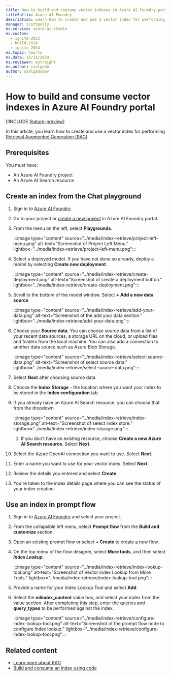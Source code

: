 ```yaml
---
title: How to build and consume vector indexes in Azure AI Foundry portal
titleSuffix: Azure AI Foundry
description: Learn how to create and use a vector index for performing Retrieval Augmented Generation (RAG).
manager: scottpolly
ms.service: azure-ai-studio
ms.custom:
  - ignite-2023
  - build-2024
  - ignite-2024
ms.topic: how-to
ms.date: 12/11/2024
ms.reviewer: estraight
ms.author: ssalgado
author: ssalgadodev
---
```


# How to build and consume vector indexes in Azure AI Foundry portal

[!INCLUDE [feature-preview](../includes/feature-preview.md)]

In this article, you learn how to create and use a vector index for performing [Retrieval Augmented Generation (RAG)](../concepts/retrieval-augmented-generation.md).

## Prerequisites

You must have:
- An Azure AI Foundry project
- An Azure AI Search resource

## Create an index from the Chat playground

1. Sign in to [Azure AI Foundry](https://ai.azure.com).
1. Go to your project or [create a new project](../how-to/create-projects.md) in Azure AI Foundry portal.
1. From the menu on the left, select **Playgrounds**.


    :::image type="content" source="../media/index-retrieve/project-left-menu.png" alt-text="Screenshot of Project Left Menu." lightbox="../media/index-retrieve/project-left-menu.png":::

1. Select a deployed model. If you have not done so already, deploy a model by selecting **Create new deployment**.

   :::image type="content" source="../media/index-retrieve/create-deployment.png" alt-text="Screenshot of create a deployment button." lightbox="../media/index-retrieve/create-deployment.png":::
   
1. Scroll to the bottom of the model window. Select **+ Add a new data source**

   :::image type="content" source="../media/index-retrieve/add-your-data.png" alt-text="Screenshot of the add your data section." lightbox="../media/index-retrieve/add-your-data.png":::
   
1. Choose your **Source data**. You can choose source data from a list of your recent data sources, a storage URL on the cloud, or upload files and folders from the local machine. You can also add a connection to another data source such as Azure Blob Storage.

    :::image type="content" source="../media/index-retrieve/select-source-data.png" alt-text="Screenshot of select source data." lightbox="../media/index-retrieve/select-source-data.png":::

1. Select **Next** after choosing source data
1. Choose the **Index Storage** - the location where you want your index to be stored in the **Index configuration** tab. 
1. If you already have an Azure AI Search resource, you can choose that from the dropdown.

    :::image type="content" source="../media/index-retrieve/index-storage.png" alt-text="Screenshot of select index store." lightbox="../media/index-retrieve/index-storage.png":::

    1. If you don't have an existing resource, choose **Create a new Azure AI Search resource**. Select **Next**.
  
1. Select the Azure OpenAI connection you want to use. Select **Next**.
    
1. Enter a name you want to use for your vector index. Select **Next**.
1. Review the details you entered and select **Create**
1. You're taken to the index details page where you can see the status of your index creation.


## Use an index in prompt flow

1. Sign in to [Azure AI Foundry](https://ai.azure.com) and select your project. 
1. From the collapsible left menu, select **Prompt flow** from the **Build and customize** section.
1. Open an existing prompt flow or select **+ Create** to create a new flow.
1. On the top menu of the flow designer, select **More tools**, and then select ***Index Lookup***.

    :::image type="content" source="../media/index-retrieve/index-lookup-tool.png" alt-text="Screenshot of Vector index Lookup from More Tools." lightbox="../media/index-retrieve/index-lookup-tool.png":::

1. Provide a name for your Index Lookup Tool and select **Add**.
1. Select the **mlindex_content** value box, and select your index from the value section. After completing this step, enter the queries and **query_types** to be performed against the index.

   :::image type="content" source="../media/index-retrieve/configure-index-lookup-tool.png" alt-text="Screenshot of the prompt flow node to configure index lookup." lightbox="../media/index-retrieve/configure-index-lookup-tool.png":::



## Related content

- [Learn more about RAG](../concepts/retrieval-augmented-generation.md)
- [Build and consume an index using code](./develop/index-build-consume-sdk.md)
